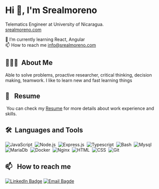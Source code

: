 # Hi 👋, I'm Srealmoreno

Telematics Engineer at University of Nicaragua.  
[srealmoreno.com](https://srealmoreno.com)

🌱 I’m currently learning React, Angular  
📫 How to reach me info@srealmoreno.com

## 👨🏻‍💻 &nbsp;About Me

Able to solve problems, proactive researcher, critical thinking, decision making, teamwork. I like to learn new and fast learning things

## 📄 &nbsp; Resume

&nbsp;You can check my [Resume](https://srealmoreno.com/Salvador%20Real%20-%20CV.pdf) for more details about work experience and skills.

## 🛠 &nbsp;Languages and Tools

![JavaScript](https://img.shields.io/badge/-JavaScript-05122A?style=flat&logo=javascript)&nbsp;
![Node.js](https://img.shields.io/badge/Node-05122A?style=flat&logo=node.js)&nbsp;
![Express.js](https://img.shields.io/badge/Express.js-05122A?style=flat&logo=node.js)&nbsp;
![Typescript](https://img.shields.io/badge/TypeScript-05122A?style=flat&logo=Typescript&logoColor=blue)&nbsp;
![Bash](https://img.shields.io/badge/Bash-05122A?style=flat&logo=linux&logoColor=white)&nbsp;
![Mysql](https://img.shields.io/badge/PostgreSQL-05122A?style=flat&logo=mysql&logoColor=blue)&nbsp;
![MariaDb](https://img.shields.io/badge/MariaDB-05122A?style=flat&logo=mariadb&logoColor=green)&nbsp;
![Docker](https://img.shields.io/badge/Docker-05122A?style=flat&logo=Docker)&nbsp;
![Nginx](https://img.shields.io/badge/Nginx-05122A?style=flat&logo=Nginx)&nbsp;
![HTML](https://img.shields.io/badge/-HTML-05122A?style=flat&logo=HTML5)&nbsp;
![CSS](https://img.shields.io/badge/-CSS-05122A?style=flat&logo=CSS3&logoColor=1572B6)&nbsp;
![Git](https://img.shields.io/badge/-Git-05122A?style=flat&logo=git)&nbsp;

## 📫 &nbsp; How to reach me

[![LinkedIn Badge](https://img.shields.io/badge/LinkedIn-Profile-informational?style=flat&logo=linkedin&logoColor=white&color=1CA2F1)](https://www.linkedin.com/in/srealmoreno/)
[![Email Bagde](https://img.shields.io/badge/Email-D14836?style=flat&logo=mail.ru&logoColor=white)](mailto:salvadorreal77@gmail.com)
